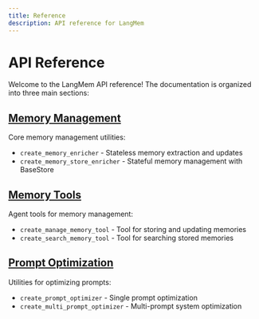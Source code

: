```yaml
---
title: Reference
description: API reference for LangMem
---
```


# API Reference

Welcome to the LangMem API reference! The documentation is organized into three main sections:

## [Memory Management](memory.md)

Core memory management utilities:
- `create_memory_enricher` - Stateless memory extraction and updates
- `create_memory_store_enricher` - Stateful memory management with BaseStore

## [Memory Tools](tools.md)

Agent tools for memory management:
- `create_manage_memory_tool` - Tool for storing and updating memories
- `create_search_memory_tool` - Tool for searching stored memories

## [Prompt Optimization](prompt_optimization.md)

Utilities for optimizing prompts:
- `create_prompt_optimizer` - Single prompt optimization
- `create_multi_prompt_optimizer` - Multi-prompt system optimization

